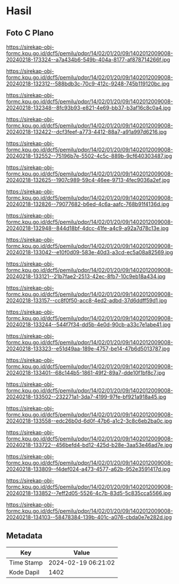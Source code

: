 # Hasil

## Foto C Plano

https://sirekap-obj-formc.kpu.go.id/dcf5/pemilu/pdpr/14/02/01/20/09/1402012009008-20240218-173324--a7a434b6-549b-404a-8177-af878714266f.jpg

https://sirekap-obj-formc.kpu.go.id/dcf5/pemilu/pdpr/14/02/01/20/09/1402012009008-20240218-132312--588bdb3c-70c9-412c-9248-745b119120bc.jpg

https://sirekap-obj-formc.kpu.go.id/dcf5/pemilu/pdpr/14/02/01/20/09/1402012009008-20240218-132348--8fc93b93-e821-4e69-bb37-b3af16c8c0a4.jpg

https://sirekap-obj-formc.kpu.go.id/dcf5/pemilu/pdpr/14/02/01/20/09/1402012009008-20240218-132422--dcf3feef-a773-4412-88a7-a91a997d6216.jpg

https://sirekap-obj-formc.kpu.go.id/dcf5/pemilu/pdpr/14/02/01/20/09/1402012009008-20240218-132552--75196b7e-5502-4c5c-889b-9cf640303487.jpg

https://sirekap-obj-formc.kpu.go.id/dcf5/pemilu/pdpr/14/02/01/20/09/1402012009008-20240218-132625--1907c989-59c4-46ee-9713-4fec9036a2ef.jpg

https://sirekap-obj-formc.kpu.go.id/dcf5/pemilu/pdpr/14/02/01/20/09/1402012009008-20240218-132826--79077682-b6ed-4c6a-aafc-768b91f4136d.jpg

https://sirekap-obj-formc.kpu.go.id/dcf5/pemilu/pdpr/14/02/01/20/09/1402012009008-20240218-132948--844d18bf-4dcc-41fe-a4c9-a92a7d78c13e.jpg

https://sirekap-obj-formc.kpu.go.id/dcf5/pemilu/pdpr/14/02/01/20/09/1402012009008-20240218-133042--e10f0d09-583e-40d3-a3cd-ec5a08a82569.jpg

https://sirekap-obj-formc.kpu.go.id/dcf5/pemilu/pdpr/14/02/01/20/09/1402012009008-20240218-133121--21b7fae2-2513-42ec-8fb7-10c9eb18a434.jpg

https://sirekap-obj-formc.kpu.go.id/dcf5/pemilu/pdpr/14/02/01/20/09/1402012009008-20240218-133157--cc8f0f50-acc8-4ed2-adbd-37d6ddff59d1.jpg

https://sirekap-obj-formc.kpu.go.id/dcf5/pemilu/pdpr/14/02/01/20/09/1402012009008-20240218-133244--544f7f34-dd5b-4e0d-90cb-a33c7e1abe41.jpg

https://sirekap-obj-formc.kpu.go.id/dcf5/pemilu/pdpr/14/02/01/20/09/1402012009008-20240218-133323--e51d49aa-189e-4757-be14-47b6d5013787.jpg

https://sirekap-obj-formc.kpu.go.id/dcf5/pemilu/pdpr/14/02/01/20/09/1402012009008-20240218-133401--68c144b5-1861-49f2-89a7-dde10f1bf8c7.jpg

https://sirekap-obj-formc.kpu.go.id/dcf5/pemilu/pdpr/14/02/01/20/09/1402012009008-20240218-133502--232271a1-3da7-4199-97fe-bf921a918a45.jpg

https://sirekap-obj-formc.kpu.go.id/dcf5/pemilu/pdpr/14/02/01/20/09/1402012009008-20240218-133558--edc26b0d-6d0f-47b6-a1c2-3c8c6eb2ba0c.jpg

https://sirekap-obj-formc.kpu.go.id/dcf5/pemilu/pdpr/14/02/01/20/09/1402012009008-20240218-133722--456befd4-bd12-425d-b28e-3aa53e46ad7e.jpg

https://sirekap-obj-formc.kpu.go.id/dcf5/pemilu/pdpr/14/02/01/20/09/1402012009008-20240218-133809--f4def024-a473-4577-a62b-952e3591417d.jpg

https://sirekap-obj-formc.kpu.go.id/dcf5/pemilu/pdpr/14/02/01/20/09/1402012009008-20240218-133852--7eff2d05-5526-4c7b-83d5-5c835cca5566.jpg

https://sirekap-obj-formc.kpu.go.id/dcf5/pemilu/pdpr/14/02/01/20/09/1402012009008-20240218-134103--58478384-139b-401c-a076-cbda0e7e282d.jpg


## Metadata

| Key        | Value               |
| ---------- | ------------------- |
| Time Stamp | 2024-02-19 06:21:02 |
| Kode Dapil | 1402                |



